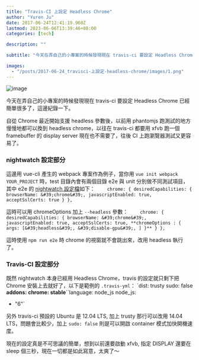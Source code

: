 ```yaml
---
title: "Travis-CI 上設定 Headless Chrome"
author: "Yuren Ju"
date: 2017-06-24T12:41:19.968Z
lastmod: 2023-06-06T13:39:46+08:00
categories: [tech]

description: ""

subtitle: "今天在弄自己的小專案的時候發現現在 travis-ci 要設定 Headless Chrome 已經簡單很多了，這邊紀錄一下。"

images:
  - "/posts/2017-06-24_travisci-上設定-headless-chrome/images/1.png"
---
```


![image](/posts/2017-06-24_travisci-上設定-headless-chrome/images/1.png#layoutTextWidth)

今天在弄自己的小專案的時候發現現在 travis-ci 要設定 Headless Chrome 已經簡單很多了，這邊紀錄一下。

自從 Chrome 最近開始支援 headless 參數後，以前用 phantomjs 跑測試的地方慢慢地都可以換到 headless chrome，以往在 travis-ci 都要用 xfvb 跑一個 framebuffer 的 display server 現在也不需要了，往後 CI 上跑瀏覽器測試又更容易了。

### nightwatch 設定部分

這邊用 vue-cli 產生的 webpack 專案作為例子，當你用 `vue init webpack YOUR_PROJECT` 時，test 目錄內會有兩個目錄 e2e 與 unit 分別做不同測試項目，其中 e2e 的 [nightwatch 設定檔](https://github.com/vuejs-templates/webpack/blob/8563cdb8d8d1e4abaef64f7695697b70957b9490/template/test/e2e/nightwatch.conf.js#L30-L36)如下：
`    chrome: {
      desiredCapabilities: {
        browserName: &#39;chrome&#39;,
        javascriptEnabled: true,
        acceptSslCerts: true
      }
    },`

這時可以用 chromeOptions 加上 `--headless` 參數：
`    chrome: {
      desiredCapabilities: {
        browserName: &#39;chrome&#39;,
        javascriptEnabled: true,
        acceptSslCerts: true,
 **chromeOptions : {
          args: [&#39;headless&#39;, &#39;disable-gpu&#39;, ]
        }**
      }
    },`

這時使用 `npm run e2e` 時 chrome 的視窗就不會跳出來，改用 headless 執行了。

### Travis-CI 設定部分

既然 nightwatch 本身已經用 Headless Chrome，travis 的設定就只剩下把 Chrome 安裝上去就好了，以下是範例的 `.travis-yml`：
`dist: trusty
sudo: false
**addons:
chrome: stable**``language: node_js
node_js:

- &#34;6&#34;`

另外 travis-ci 預設的 Ubuntu 是 12.04 LTS, 加上 trusty 那行可以改用 14.04 LTS，問題會比較少，加上 `sudo: false` 則是可以開啟 container 模式加快開機速度。

現在的設定真是不可思議的簡單，想到以前還要啟動 xfvb, 指定 DISPLAY 還要在 sleep 個三秒，現在一切都是如此寫意，太爽了～
